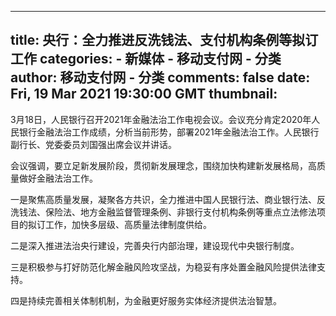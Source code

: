 
---
title: 央行：全力推进反洗钱法、支付机构条例等拟订工作
categories: 
    - 新媒体
    - 移动支付网 - 分类
author: 移动支付网 - 分类
comments: false
date: Fri, 19 Mar 2021 19:30:00 GMT
thumbnail: 
---

<div>   
<p>3月18日，人民银行召开2021年金融法治工作电视会议。会议充分肯定2020年人民银行金融法治工作成绩，分析当前形势，部署2021年金融法治工作。人民银行副行长、党委委员刘国强出席会议并讲话。 </p>

<p>会议强调，要立足新发展阶段，贯彻新发展理念，围绕加快构建新发展格局，高质量做好金融法治工作。</p>

<p>一是聚焦高质量发展，凝聚各方共识，全力推进中国人民银行法、商业银行法、反洗钱法、保险法、地方金融监督管理条例、非银行支付机构条例等重点立法修法项目的拟订工作，加快多层级、高质量法律制度供给。</p>

<p>二是深入推进法治央行建设，完善央行内部治理，建设现代中央银行制度。</p>

<p>三是积极参与打好防范化解金融风险攻坚战，为稳妥有序处置金融风险提供法律支持。</p>

<p>四是持续完善相关体制机制，为金融更好服务实体经济提供法治智慧。</p>
   
</div>
            